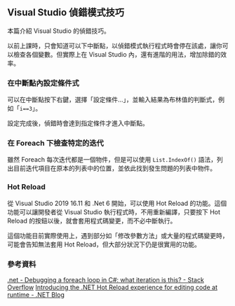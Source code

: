 ## Visual Studio 偵錯模式技巧

本篇介紹 Visual Studio 的偵錯技巧。

以前上課時，只會知道可以下中斷點，以偵錯模式執行程式時會停在該處，讓你可以檢查各個變數。但實際上在 Visual Studio 內，還有進階的用法，增加除錯的效率。

### 在中斷點內設定條件式

可以在中斷點按下右鍵，選擇「設定條件...」，並輸入結果為布林值的判斷式，例如「`i==3`」。

設定完成後，偵錯時會達到指定條件才進入中斷點。

### 在 Foreach 下檢查特定的迭代

雖然 Foreach 每次迭代都是一個物件，但是可以使用 `List.IndexOf()` 語法，列出目前迭代項目在原本的列表中的位置，並依此找到發生問題的列表中物件。

### Hot Reload

從 Visual Studio 2019 16.11 和 .Net 6 開始，可以使用 Hot Reload 的功能。這個功能可以讓開發者從 Visual Studio 執行程式時，不用重新編譯，只要按下 Hot Reload 的按鈕以後，就會套用程式碼變更，而不必中斷執行。

這個功能目前實際使用上，遇到部分如「修改參數方法」或大量的程式碼變更時，可能會告知無法套用 Hot Reload，但大部分狀況下仍是很實用的功能。

### 參考資料

[.net - Debugging a foreach loop in C#: what iteration is this? - Stack Overflow](https://stackoverflow.com/questions/3293051/debugging-a-foreach-loop-in-c-what-iteration-is-this)
[Introducing the .NET Hot Reload experience for editing code at runtime - .NET Blog](https://devblogs.microsoft.com/dotnet/introducing-net-hot-reload/)